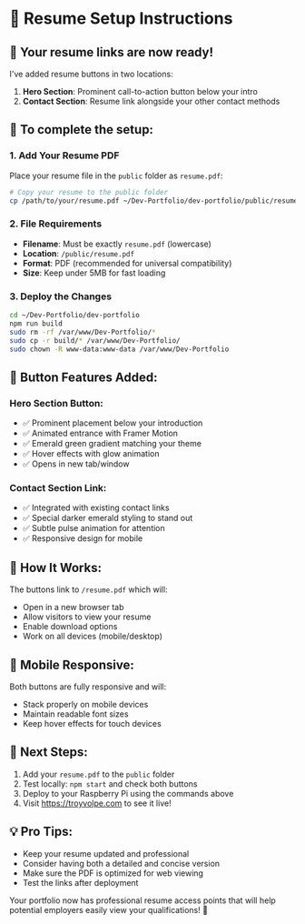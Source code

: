 # 📄 Resume Setup Instructions

## 🎯 **Your resume links are now ready!**

I've added resume buttons in two locations:
1. **Hero Section**: Prominent call-to-action button below your intro
2. **Contact Section**: Resume link alongside your other contact methods

## 📁 **To complete the setup:**

### **1. Add Your Resume PDF**
Place your resume file in the `public` folder as `resume.pdf`:

```bash
# Copy your resume to the public folder
cp /path/to/your/resume.pdf ~/Dev-Portfolio/dev-portfolio/public/resume.pdf
```

### **2. File Requirements**
- **Filename**: Must be exactly `resume.pdf` (lowercase)
- **Location**: `/public/resume.pdf`
- **Format**: PDF (recommended for universal compatibility)
- **Size**: Keep under 5MB for fast loading

### **3. Deploy the Changes**
```bash
cd ~/Dev-Portfolio/dev-portfolio
npm run build
sudo rm -rf /var/www/Dev-Portfolio/*
sudo cp -r build/* /var/www/Dev-Portfolio/
sudo chown -R www-data:www-data /var/www/Dev-Portfolio
```

## 🎨 **Button Features Added:**

### **Hero Section Button:**
- ✅ Prominent placement below your introduction
- ✅ Animated entrance with Framer Motion
- ✅ Emerald green gradient matching your theme
- ✅ Hover effects with glow animation
- ✅ Opens in new tab/window

### **Contact Section Link:**
- ✅ Integrated with existing contact links
- ✅ Special darker emerald styling to stand out
- ✅ Subtle pulse animation for attention
- ✅ Responsive design for mobile

## 🔗 **How It Works:**

The buttons link to `/resume.pdf` which will:
- Open in a new browser tab
- Allow visitors to view your resume
- Enable download options
- Work on all devices (mobile/desktop)

## 📱 **Mobile Responsive:**

Both buttons are fully responsive and will:
- Stack properly on mobile devices
- Maintain readable font sizes
- Keep hover effects for touch devices

## 🎯 **Next Steps:**

1. Add your `resume.pdf` to the `public` folder
2. Test locally: `npm start` and check both buttons
3. Deploy to your Raspberry Pi using the commands above
4. Visit https://troyvolpe.com to see it live!

## 💡 **Pro Tips:**

- Keep your resume updated and professional
- Consider having both a detailed and concise version
- Make sure the PDF is optimized for web viewing
- Test the links after deployment

Your portfolio now has professional resume access points that will help potential employers easily view your qualifications! 🚀